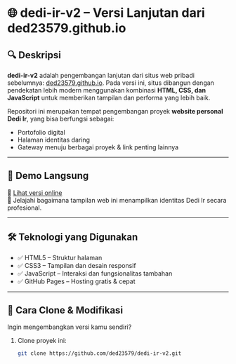# 🌐 dedi-ir-v2 – Versi Lanjutan dari ded23579.github.io

## 🔍 Deskripsi

**dedi-ir-v2** adalah pengembangan lanjutan dari situs web pribadi sebelumnya: [ded23579.github.io](https://ded23579.github.io). Pada versi ini, situs dibangun dengan pendekatan lebih modern menggunakan kombinasi **HTML, CSS, dan JavaScript** untuk memberikan tampilan dan performa yang lebih baik.

Repositori ini merupakan tempat pengembangan proyek **website personal Dedi Ir**, yang bisa berfungsi sebagai:
- Portofolio digital
- Halaman identitas daring
- Gateway menuju berbagai proyek & link penting lainnya

---

## 📌 Demo Langsung

🔗 [Lihat versi online](https://ded23579.github.io/dedi-ir-v2/)  
🧭 Jelajahi bagaimana tampilan web ini menampilkan identitas Dedi Ir secara profesional.

---

## 🛠️ Teknologi yang Digunakan

- ✅ HTML5 – Struktur halaman
- ✅ CSS3 – Tampilan dan desain responsif
- ✅ JavaScript – Interaksi dan fungsionalitas tambahan
- ✅ GitHub Pages – Hosting gratis & cepat

---

## 🚀 Cara Clone & Modifikasi

Ingin mengembangkan versi kamu sendiri?

1. Clone proyek ini:
   ```bash
   git clone https://github.com/ded23579/dedi-ir-v2.git

